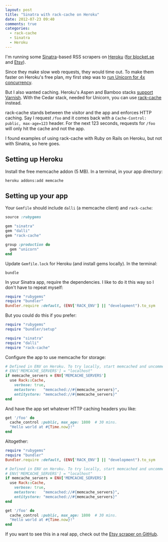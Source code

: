 ```yaml
---
layout: post
title: "Sinatra with rack-cache on Heroku"
date: 2012-07-23 09:40
comments: true
categories:
  - rack-cache
  - Sinatra
  - Heroku
---
```


I'm running some [Sinatra](http://www.sinatrarb.com)-based RSS scrapers on [Heroku](http://heroku.com) ([for blocket.se](http://blocket.herokuapp.com/) and [Etsy](http://etsy-rss.herokuapp.com/)).

Since they make slow web requests, they would time out. To make them faster on Heroku's free plan, my first step was to [run Unicorn for 4x concurrency](http://blog.railsonfire.com/2012/05/06/Unicorn-on-Heroku.html).

But I also wanted caching. Heroku's Aspen and Bamboo stacks [support Varnish](https://devcenter.heroku.com/articles/http-caching). With the Cedar stack, needed for Unicorn, you can use [rack-cache](http://rtomayko.github.com/rack-cache/) instead.

rack-cache stands between the visitor and the app and enforces HTTP caching. Say I request `/foo` and it comes back with a `Cache-Control: public, max-age=123` header. For the next 123 seconds, requests for `/foo` will only hit the cache and not the app.

I found examples of using rack-cache with Ruby on Rails on Heroku, but not with Sinatra, so here goes.


## Setting up Heroku

Install the free memcache addon (5 MB). In a terminal, in your app directory:

    heroku addons:add memcache


## Setting up your app

Your `Gemfile` should include `dalli` (a memcache client) and `rack-cache`:

``` ruby Gemfile
source :rubygems

gem "sinatra"
gem "dalli"
gem "rack-cache"

group :production do
  gem "unicorn"
end
```

Update `Gemfile.lock` for Heroku (and install gems locally). In the terminal:

    bundle

In your Sinatra app, require the dependencies. I like to do it this way so I don't have to repeat myself:

``` ruby app.rb
require "rubygems"
require "bundler"
Bundler.require :default, (ENV['RACK_ENV'] || "development").to_sym
```

But you could do this if you prefer:

``` ruby app.rb
require "rubygems"
require "bundler/setup"

require "sinatra"
require "dalli"
require "rack-cache"
```

Configure the app to use memcache for storage:

``` ruby app.rb
# Defined in ENV on Heroku. To try locally, start memcached and uncomment:
# ENV['MEMCACHE_SERVERS'] = "localhost"
if memcache_servers = ENV['MEMCACHE_SERVERS']
  use Rack::Cache,
    verbose: true,
    metastore:   "memcached://#{memcache_servers}",
    entitystore: "memcached://#{memcache_servers}"
end
```

And have the app set whatever HTTP caching headers you like:

``` ruby app.rb
get '/foo' do
  cache_control :public, max_age: 1800  # 30 mins.
  "Hello world at #{Time.now}!"
end
```

Altogether:

``` ruby app.rb
require "rubygems"
require "bundler"
Bundler.require :default, (ENV['RACK_ENV'] || "development").to_sym

# Defined in ENV on Heroku. To try locally, start memcached and uncomment:
# ENV['MEMCACHE_SERVERS'] = "localhost"
if memcache_servers = ENV['MEMCACHE_SERVERS']
  use Rack::Cache,
    verbose: true,
    metastore:   "memcached://#{memcache_servers}",
    entitystore: "memcached://#{memcache_servers}"
end

get '/foo' do
  cache_control :public, max_age: 1800  # 30 mins.
  "Hello world at #{Time.now}!"
end
```

If you want to see this in a real app, check out the [Etsy scraper on GitHub](https://github.com/henrik/etsy-rss/).
